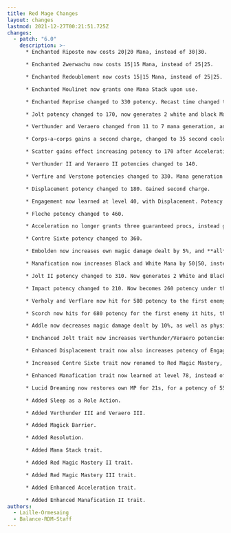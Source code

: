 ```yaml
---
title: Red Mage Changes
layout: changes
lastmod: 2021-12-27T00:21:51.725Z
changes:
  - patch: "6.0"
    description: >-
      * Enchanted Riposte now costs 20|20 Mana, instead of 30|30.

      * Enchanted Zwerwachu now costs 15|15 Mana, instead of 25|25.

      * Enchanted Redoublement now costs 15|15 Mana, instead of 25|25.

      * Enchanted Moulinet now grants one Mana Stack upon use.

      * Enchanted Reprise changed to 330 potency. Recast time changed to 2.5s.

      * Jolt potency changed to 170, now generates 2 white and black Mana, instead of 3.

      * Verthunder and Veraero changed from 11 to 7 mana generation, and to 360 potency.

      * Corps-a-corps gains a second charge, changed to 35 second cooldown.

      * Scatter gains effect increasing potency to 170 after Acceleration is used.

      * Verthunder II and Veraero II potencies changed to 140.

      * Verfire and Verstone potencies changed to 330. Mana generation decreased from 9 to 5.

      * Displacement potency changed to 180. Gained second charge.

      * Engagement now learned at level 40, with Displacement. Potency changed to 180. Gained second charge.

      * Fleche potency changed to 460.

      * Acceleration no longer grants three guaranteed procs, instead guaranteeing one. Now makes the next cast of Veraero/Verthunder I + III and Scatter/Impact instant. Increases potency of Scatter/Impact by 50. Gained a second charge at level 88.

      * Contre Sixte potency changed to 360.

      * Embolden now increases own magic damage dealt by 5%, and **all** damage dealt by 5% for party members. Degrading effect removed.

      * Manafication now increases Black and White Mana by 50|50, instead of doubling. Now increases magic damage dealt by 5% for the next 6 GCDs, or 15 seconds.

      * Jolt II potency changed to 310. Now generates 2 White and Black Mana, instead of 3.

      * Impact potency changed to 210. Now becomes 260 potency under the effect of Acceleration.

      * Verholy and Verflare now hit for 580 potency to the first enemy they hit, then hit in a five-yalm radius, for 60% less potency for all remaining enemies. Only increases respective Mana by 11.

      * Scorch now hits for 680 potency for the first enemy it hits, then hits in a five-yalm radius, for 60% less potency for all remaining enemies. Now increases White and Black Mana by 4 each.

      * Addle now decreases magic damage dealt by 10%, as well as physical damage dealt by 5%.

      * Enchanced Jolt trait now increases Verthunder/Veraero potencies to 360. Increases Verfire/Verstone potency by 300.

      * Enhanced Displacement trait now also increases potency of Engagement, changes potency increase to 180.

      * Increased Contre Sixte trait now renamed to Red Magic Mastery, learning level changed to 74, from 78.

      * Enhanced Manafication trait now learned at level 78, instead of level 74.

      * Lucid Dreaming now restores own MP for 21s, for a potency of 55.

      * Added Sleep as a Role Action.

      * Added Verthunder III and Veraero III.

      * Added Magick Barrier.

      * Added Resolution.

      * Added Mana Stack trait.

      * Added Red Magic Mastery II trait.

      * Added Red Magic Mastery III trait.

      * Added Enhanced Acceleration trait.

      * Added Enhanced Manafication II trait.
authors:
  - Laille-Ormesaing
  - Balance-RDM-Staff
---
```

